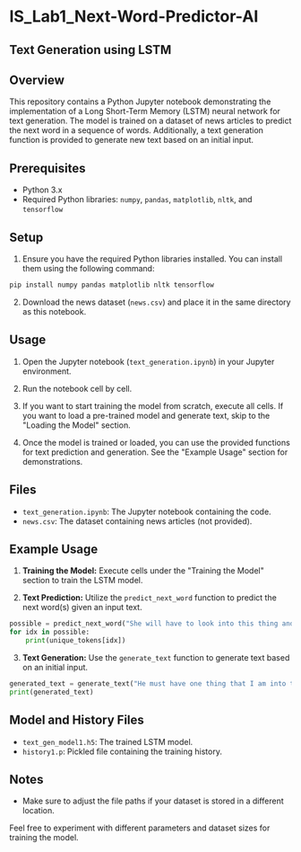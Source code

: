 # IS_Lab1_Next-Word-Predictor-AI
## Text Generation using LSTM

## Overview
This repository contains a Python Jupyter notebook demonstrating the implementation of a Long Short-Term Memory (LSTM) neural network for text generation. The model is trained on a dataset of news articles to predict the next word in a sequence of words. Additionally, a text generation function is provided to generate new text based on an initial input.

## Prerequisites
- Python 3.x
- Required Python libraries: `numpy`, `pandas`, `matplotlib`, `nltk`, and `tensorflow`

## Setup
1. Ensure you have the required Python libraries installed. You can install them using the following command:
```python
pip install numpy pandas matplotlib nltk tensorflow
```

2. Download the news dataset (`news.csv`) and place it in the same directory as this notebook.

## Usage
1. Open the Jupyter notebook (`text_generation.ipynb`) in your Jupyter environment.

2. Run the notebook cell by cell.

3. If you want to start training the model from scratch, execute all cells. If you want to load a pre-trained model and generate text, skip to the "Loading the Model" section.

4. Once the model is trained or loaded, you can use the provided functions for text prediction and generation. See the "Example Usage" section for demonstrations.

## Files
- `text_generation.ipynb`: The Jupyter notebook containing the code.
- `news.csv`: The dataset containing news articles (not provided).

## Example Usage
1. **Training the Model:** Execute cells under the "Training the Model" section to train the LSTM model.

2. **Text Prediction:** Utilize the `predict_next_word` function to predict the next word(s) given an input text.

 ```python
 possible = predict_next_word("She will have to look into this thing and she", 5)
 for idx in possible:
     print(unique_tokens[idx])
 ```

3. **Text Generation:** Use the `generate_text` function to generate text based on an initial input.

 ```python
 generated_text = generate_text("He must have one thing that I am into the", 100, 10)
 print(generated_text)
 ```

## Model and History Files
- `text_gen_model1.h5`: The trained LSTM model.
- `history1.p`: Pickled file containing the training history.

## Notes
- Make sure to adjust the file paths if your dataset is stored in a different location.

Feel free to experiment with different parameters and dataset sizes for training the model.
